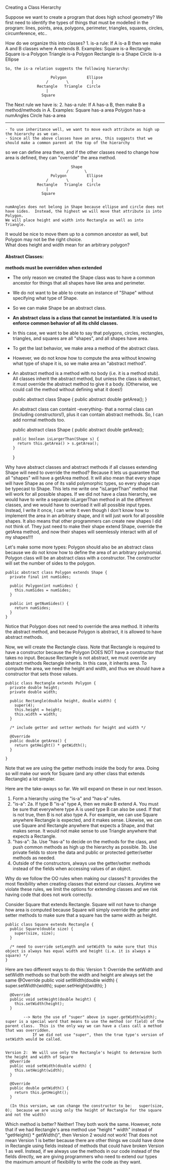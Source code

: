 Creating a Class Hierarchy

  Suppose we want to create a program that does high school geometry?  We first need to identify the types of things that must be modelled in the program:
    lines, points, area, polygons, perimeter, triangles, squares, circles, circumference, etc..

  How do we organize this into classes?
    1. is-a rule:  If A is-a B then we make A and B classes where A extends B.
         Examples:  Square is-a Rectangle.
                    Square is-a Polygon
		    Triangle is-a Polygon
		    Rectangle is-a Shape
		    Circle is-a Ellipse

	So, the is-a relation suggests the following hierarchy:
		
                        Polygon         Ellipse
                      /        \          |
                  Rectangle   Triangle  Circle
				      |
				    Square
The Next rule we have is:
    2. has-a rule:  If A has-a B, then make B a method/methods in A.
	Examples: Square has-a area
		  Polygon has-a numAngles
		  Circle has-a area
****
    - To use inheritance well, we want to move each attribute as high up the hierarchy as we can.
	- Since all the above classes have an area, this suggests that we should make a common parent at the top of the hierarchy
so we can define area there, and if the other classes need to change how area is defined, they can "override" the area method.

                                 Shape
                               /       \
                        Polygon         Ellipse
                      /        \          |
                  Rectangle   Triangle  Circle
				      |
				    Square


    numAngles does not belong in Shape because ellipse and circle does not have sides.  Instead, the highest we will move that attribute is into Polygon.
    We will place height and width into Rectangle as well as into Triangle.  
It would be nice to move them up to a common ancestor as well, but Polygon may not be the right choice.  
What does height and width mean for an arbitrary polygon? 


#### Abstract Classes:
**methods must be overridden when extended**
- The only reason we created the Shape class was to have a common ancestor for things that all shapes have like area and perimeter.
- We do not want to be able to create an instance of "Shape" without specifying what type of Shape.
- So we can make Shape be an abstract class.
- **An abstract class is a class that cannot be instantiated.  It is used to enforce common behavior of all its child classes.**
- In this case, we want to be able to say that polygons, circles, rectangles, triangles, and squares are all "shapes", and all shapes have area.
- To get the last behavior, we make area a method of the abstract class.
- However, we do not know how to compute the area without knowing what type of shape it is, so we make area an "abstract method".
- An abstract method is a method with no body (i.e. it is a method stub).  All classes inherit the abstract method, but unless the class is abstract, it must override the abstract method to give it a body.
  (Otherwise, we could call the method without defining what it does!)

	public abstract class Shape {
	  public abstract double getArea();
	}

  An abstract class can containt -everything- that a normal class can (including constructors!), plus it can contain abstract methods.
  So, I can add normal methods too.

	public abstract class Shape {
	  public abstract double getArea();

	  public boolean isLargerThan(Shape s) {
	    return this.getArea() > s.getArea();
	  }
	}


Why have abstract classes and abstract methods if all classes extending Shape will need to override the method?
	Because it lets us guarantee that all "shapes" will have a getArea method.
	It will also mean that every shape will have Shape as one of its valid polymorphic types, so every shape can be typecast to Shape.
	This lets me write one "isLargerThan" method that will work for all possible shapes.
	If we did not have a class hierarchy, we would have to write a separate isLargerThan method in all the different classes, and we would have to overload it will all possible input types.
	Instead, I write it once, I can write it even though I don't know how to implement the area in an arbitrary shape, and it will just work for all possible shapes.
	It also means that other programmers can create new shapes I did not think of.  They just need to make their shape extend Shape, override the getArea method, and now their shapes will seemlessly interact with all of my shapes!!!!


Let's make some more types:
    Polygon should also be an abstract class because we do not know how to define the area of an arbitrary polynomial.
    Polygon class will be an abstract class with a constructor.  The constructor will set the number of sides to the polygon.

	public abstract class Polygon extends Shape {
	  private final int numSides;

	  public Polygon(int numSides) {
	    this.numSides = numSides;
	  }

	  public int getNumSides() {
	    return numSides;
	  }
	}

  Notice that Polygon does not need to override the area method.  It inherits the abstract method, and because Polygon is abstract, it is allowed to have abstract methods.

Now, we will create the Rectangle class.  Note that Rectangle is required to have a constructor because the Polygon DOES NOT have a constructor that takes no input. 
  Because Rectangle is not abstract, we must override any abstract methods Rectangle inherits.  In this case, it inherits area.  To compute the area, we need the height and width, and thus we should have a constructor that sets those values.

	public class Rectangle extends Polygon {
	  private double height;
	  private double width;

	  public Rectangle(double height, double width) {
	    super(4);
	    this.height = height;
	    this.width = width;
	  }

	  /* include getter and setter methods for height and width */

	  @Override
	  public double getArea() {
	    return getHeight() * getWidth();
	  }

	}

  Note that we are using the getter methods inside the body for area.  Doing so will make our work for Square (and any other class that extends Rectangle) a lot simpler.  

Here are the take-aways so far.  We will expand on these in our next lesson.
   1. Form a hierarchy using the "is-a" and "has-a" rules.
   2. "is-a":
      2a. If type B "is-a" type A, then we make B extend A.  You must be sure that everywhere type A is used type B can also be used.  If that is not true, then B is not also type A.
	  For example, we can use Square anywhere Rectangle is expected, and it makes sense.  Likewise, we can use Square and Rectangle anywhere that expects a Shape, and that makes sense.
	  It would not make sense to use Triangle anywhere that expects a Rectangle.
   3. "has-a":
      3a. Use "has-a" to decide on the methods for the class, and push common methods as high up the hierarchy as possible.
      3b. Use private fields to store the data and public or protected getter/setter methods as needed.
   4. Outside of the constructors, always use the getter/setter methods instead of the fields when accessing values of an object.  



Why do we follow the OO rules when making our classes?
  It provides the most flexibility when creating classes that extend our classes.
  Anytime we violate these rules, we limit the options for extending classes and we risk having code that does not work correctly.

  Consider Square that extends Rectangle.
    Square will not have to change how area is computed because Square will simply override the getter and setter methods to make sure that a square has the same width as height. 

	public class Square extends Rectangle {
	  public Square(double size) {
	    super(size, size);
	  }

	  /* need to override setLength and setWidth to make sure that this object is always has equal width and height (i.e. it is always a square) */
	}

  Here are two different ways to do this:
	Version 1:  Override the setWidth and setWidth methods so that both the width and height are always set the same
	  @Override
	  public void setWidth(double width) {
	    super.setWidth(width);
	    super.setHeight(width);
	  }

	  @Override
	  public void setHeight(double height) {
	    this.setWidth(height);
	  }

            --> Note the use of "super" above in super.getWidth(width);  super is a special word that means to use the method (or field) of the parent class.  This is the only way we can have a class call a method that was overridden.
                If we did not use "super", then the true type's version of setWidth would be called.


	Version 2:  We will use only the Rectangle's height to determine both the height and width of Square
	  @Override
	  public void setWidth(double width) {
	    this.setHeight(width);
	  }

	  @Override
	  public double getWidth() {
	    return this.getHeight();
	  }

	  (In this version, we can change the constructor to be:   super(size, 0);  because we are using only the height of Rectangle for the square and not the width)

   Which method is better?  Neither!  They both work the same.  However, note that if we had Rectangle's area method use "height * width" instead of "getHeight() * getWidth()", then Version 2 would not work!
    That does not mean Version 1 is better because there are other things we could have done in Rectangle using fields instead of methods that could have broken Version 1 as well.
    Instead, if we always use the methods in our code instead of the fields directly, we are giving programmers who need to extend our types the maximum amount of flexibility to write the code as they want.
 
